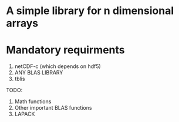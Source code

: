 # A simple library for n dimensional arrays

# Mandatory requirments
1) netCDF-c (which depends on hdf5)
2) ANY BLAS LIBRARY
3) tblis 


TODO:
1) Math functions
2) Other important BLAS functions
3) LAPACK

